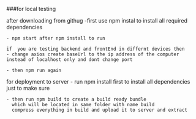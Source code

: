 ###for local testing 

after downloading from githug
    -first use npm instal to install all required dependencies

    - npm start after npm install to run 

    if  you are testing backend and frontEnd in differnt devices then 
    - change axios create baseUrl to the ip address of the computer instead of localhost only and dont change port

    - then npm run again 


for deployment to server
    - run npm install first to install all dependencies just to make sure

    - then run npm build to create a build ready bundle 
      which will be located in same folder with name build 
      compress everything in build and upload it to server and extract